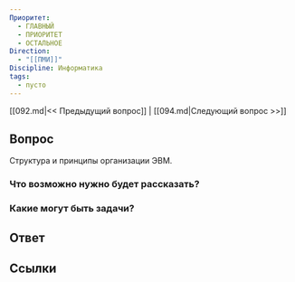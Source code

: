```yaml
---
Приоритет:
  - ГЛАВНЫЙ
  - ПРИОРИТЕТ
  - ОСТАЛЬНОЕ
Direction:
  - "[[ПМИ]]" 
Discipline: Информатика 
tags:
  - пусто
---
```

[[092.md|<< Предыдущий вопрос]] | [[094.md|Следующий вопрос >>]]
## Вопрос

Структура и принципы организации ЭВМ.

### Что возможно нужно будет рассказать?

### Какие могут быть задачи?

## Ответ

## Ссылки
